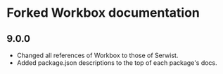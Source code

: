 # Forked Workbox documentation

## 9.0.0

- Changed all references of Workbox to those of Serwist.
- Added package.json descriptions to the top of each package's docs.
